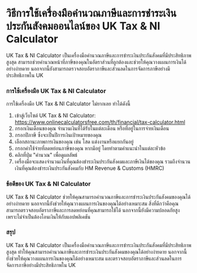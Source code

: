 วิธีการใช้เครื่องมือคำนวณภาษีและการชำระเงินประกันสังคมออนไลน์ของ UK Tax &amp; NI Calculator
===========================================================================================

UK Tax &amp; NI Calculator เป็นเครื่องมือคำนวณภาษีและการชำระเงินประกันสังคมที่มีประสิทธิภาพสูงสุด สามารถช่วยคำนวณหน้าที่ภาษีของคุณในอัตราส่วนที่ถูกต้องและช่วยให้คุณวางแผนการเงินได้อย่างง่ายดาย นอกจากนี้ยังสามารถตรวจสอบอัตราภาษีและส่วนลดในการจัดการภาษีอย่างมีประสิทธิภาพใน UK

### การใช้เครื่องมือ UK Tax &amp; NI Calculator

การใช้เครื่องมือ UK Tax &amp; NI Calculator ไม่ยากเลย ทำได้ดังนี้

1. เข้าสู่เว็บไซต์ UK Tax &amp; NI Calculator: <https://www.onlinecalculatorsfree.com/th/financial/tax-calculator.html>
2. กรอกเงินเดือนของคุณ จำนวนเงินที่ได้รับในแต่ละเดือน หรือที่อยู่ในการจ่ายเงินเดือน
3. กรอกปีภาษี ซึ่งจะเป็นปีการเงินเป้าหมายของคุณ
4. เลือกสถานะภาพการเงินของคุณ เช่น โสด แต่งงานหรือแยกกันอยู่
5. กรอกค่าใช้จ่ายที่ลดหย่อนภาษีของคุณ หากมีอยู่ โดยทำตามคำแนะนำในแต่ละหัวข้อ
6. คลิกที่ปุ่ม "คำนวณ" เพื่อดูผลลัพธ์
7. เครื่องมือจะแสดงจำนวนเงินที่คุณต้องชำระเงินประกันสังคมและภาษีเงินได้ของคุณ รวมถึงจำนวนเงินที่คุณต้องชำระเงินประกันสังคมกับ HM Revenue &amp; Customs (HMRC)

### ข้อดีของ UK Tax &amp; NI Calculator

UK Tax &amp; NI Calculator ช่วยให้คุณสามารถคำนวณภาษีและการชำระเงินประกันสังคมของคุณได้อย่างง่ายดาย นอกจากนี้ยังช่วยให้คุณวางแผนการเงินของคุณได้อย่างเหมาะสม สิ่งที่ดีกว่าคือคุณสามารถตรวจสอบอัตราภาษีและการลดหย่อนที่คุณสามารถใช้ได้ นอกจากนี้ยังมีความปลอดภัยสูง เพราะไม่จำเป็นต้องโอนเงินให้กับแอปพลิเคชัน

### สรุป

UK Tax &amp; NI Calculator เป็นเครื่องมือคำนวณภาษีและการชำระเงินประกันสังคมที่มีประสิทธิภาพสูงสุด ทำให้คุณสามารถคำนวณภาษีและการชำระเงินประกันสังคมของคุณได้อย่างง่ายดาย นอกจากนี้ยังช่วยให้คุณวางแผนการเงินของคุณได้อย่างเหมาะสม และตรวจสอบอัตราภาษีและส่วนลดในการจัดการภาษีอย่างมีประสิทธิภาพใน UK
